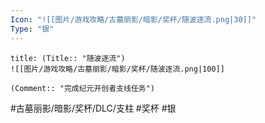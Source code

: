 ```yaml
---
Icon: "![[图片/游戏攻略/古墓丽影/暗影/奖杯/随波逐流.png|30]]"
Type: "银"
---
```

```ad-common-silver-trophy
title: (Title:: "随波逐流")
![[图片/游戏攻略/古墓丽影/暗影/奖杯/随波逐流.png|100]]

(Comment:: "完成纪元开创者支线任务")
```

#古墓丽影/暗影/奖杯/DLC/支柱 #奖杯 #银
